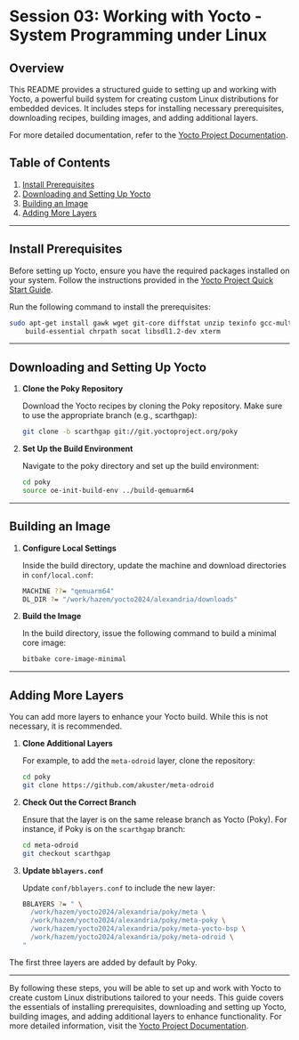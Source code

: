 # Session 03: Working with Yocto - System Programming under Linux

## Overview

This README provides a structured guide to setting up and working with Yocto, a powerful build system for creating custom Linux distributions for embedded devices. It includes steps for installing necessary prerequisites, downloading recipes, building images, and adding additional layers.

For more detailed documentation, refer to the [Yocto Project Documentation](https://docs.yoctoproject.org/index.html).

## Table of Contents

1. [Install Prerequisites](#install-prerequisites)
2. [Downloading and Setting Up Yocto](#downloading-and-setting-up-yocto)
3. [Building an Image](#building-an-image)
4. [Adding More Layers](#adding-more-layers)

---

## Install Prerequisites

Before setting up Yocto, ensure you have the required packages installed on your system. Follow the instructions provided in the [Yocto Project Quick Start Guide](https://docs.yoctoproject.org/brief-yoctoprojectqs/index.html).

Run the following command to install the prerequisites:

```sh
sudo apt-get install gawk wget git-core diffstat unzip texinfo gcc-multilib \
    build-essential chrpath socat libsdl1.2-dev xterm
```

---

## Downloading and Setting Up Yocto

1. **Clone the Poky Repository**

   Download the Yocto recipes by cloning the Poky repository. Make sure to use the appropriate branch (e.g., scarthgap):

   ```sh
   git clone -b scarthgap git://git.yoctoproject.org/poky
   ```

2. **Set Up the Build Environment**

   Navigate to the poky directory and set up the build environment:

   ```sh
   cd poky
   source oe-init-build-env ../build-qemuarm64
   ```

---

## Building an Image

1. **Configure Local Settings**

   Inside the build directory, update the machine and download directories in `conf/local.conf`:

   ```sh
   MACHINE ??= "qemuarm64"
   DL_DIR ?= "/work/hazem/yocto2024/alexandria/downloads"
   ```

2. **Build the Image**

   In the build directory, issue the following command to build a minimal core image:

   ```sh
   bitbake core-image-minimal
   ```

---

## Adding More Layers

You can add more layers to enhance your Yocto build. While this is not necessary, it is recommended.

1. **Clone Additional Layers**

   For example, to add the `meta-odroid` layer, clone the repository:

   ```sh
   cd poky
   git clone https://github.com/akuster/meta-odroid
   ```

2. **Check Out the Correct Branch**

   Ensure that the layer is on the same release branch as Yocto (Poky). For instance, if Poky is on the `scarthgap` branch:

   ```sh
   cd meta-odroid
   git checkout scarthgap
   ```

3. **Update `bblayers.conf`**

   Update `conf/bblayers.conf` to include the new layer:

   ```sh
   BBLAYERS ?= " \
     /work/hazem/yocto2024/alexandria/poky/meta \
     /work/hazem/yocto2024/alexandria/poky/meta-poky \
     /work/hazem/yocto2024/alexandria/poky/meta-yocto-bsp \
     /work/hazem/yocto2024/alexandria/poky/meta-odroid \
   "
   ```

The first three layers are added by default by Poky.

---

By following these steps, you will be able to set up and work with Yocto to create custom Linux distributions tailored to your needs. This guide covers the essentials of installing prerequisites, downloading and setting up Yocto, building images, and adding additional layers to enhance functionality. For more detailed information, visit the [Yocto Project Documentation](https://docs.yoctoproject.org/index.html).
